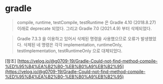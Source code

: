 # gradle

>compile, runtime, testCompile, testRuntime 은 Gradle 4.10 (2018.8.27) 이래로
>deprecate 되었다.
>그리고 Gradle 7.0 (2021.4.9) 부터 삭제되었다.

>Gradle 7.3.3 을 이용하고 있어서 삭제된 명령을 사용했으므로 오류가 발생했었다.
>삭제된 네 명령은 각각 implementation, runtimeOnly, testImplementation, testRuntimeOnly 으로 대체되었다.


[참조] [https://velog.io/@g0709-19/Gradle-Could-not-find-method-compile-%ED%95%B4%EA%B2%B0-%EB%B0%A9%EB%B2%95](https://velog.io/@g0709-19/Gradle-Could-not-find-method-compile-%ED%95%B4%EA%B2%B0-%EB%B0%A9%EB%B2%95)
